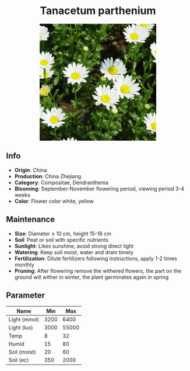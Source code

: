 <h1 align='center'>Tanacetum parthenium</h1>
<p align="center">
    <img 
        align='center'
        width='320'
        src="../images/tanacetum parthenium.png" 
        alt='Tanacetum parthenium' />
</p>

## Info

 - **Origin**: China
 - **Production**: China Zhejiang
 - **Category**: Compositae, Dendranthema
 - **Blooming**: September-November flowering period, viewing period 3-4 weeks
 - **Color**: Flower color white, yellow

## Maintenance

 - **Size**: Diameter ≥ 10 cm, height 15-18 cm
 - **Soil**: Peat or soil with specific nutrients
 - **Sunlight**: Likes sunshine, avoid strong direct light
 - **Watering**: Keep soil moist, water and drain timely
 - **Fertilization**: Dilute fertilizers following instructions, apply 1-2 times monthly
 - **Pruning**: After flowering remove the withered flowers, the part on the ground will wither in winter, the plant germinates again in spring

## Parameter

| Name         | Min  | Max   |
|--------------|------|-------|
| Light (mmol) | 3200 | 6400  |
| Light (lux)  | 3000 | 55000 |
| Temp         | 8    | 32    |
| Humid        | 15   | 80    |
| Soil (moist) | 20   | 60    |
| Soil (ec)    | 350  | 2000  |